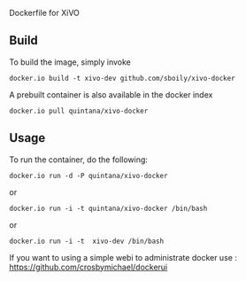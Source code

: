 Dockerfile for XiVO

## Build

To build the image, simply invoke

    docker.io build -t xivo-dev github.com/sboily/xivo-docker

A prebuilt container is also available in the docker index

    docker.io pull quintana/xivo-docker
  
## Usage

To run the container, do the following:

    docker.io run -d -P quintana/xivo-docker

or

    docker.io run -i -t quintana/xivo-docker /bin/bash

or

    docker.io run -i -t  xivo-dev /bin/bash

If you want to using a simple webi to administrate docker use : https://github.com/crosbymichael/dockerui
